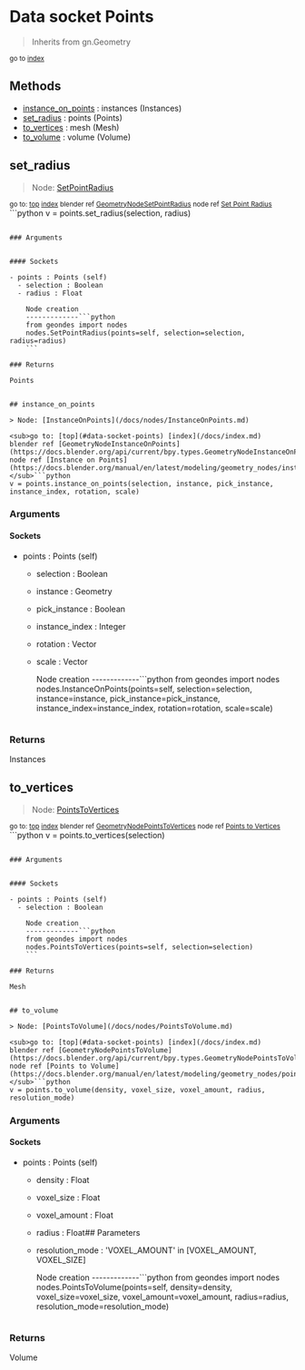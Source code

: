 
# Data socket Points

> Inherits from gn.Geometry
  
<sub>go to [index](/docs/index.md)</sub>



## Methods

- [instance_on_points](#instance_on_points) : instances (Instances)
- [set_radius](#set_radius) : points (Points)
- [to_vertices](#to_vertices) : mesh (Mesh)
- [to_volume](#to_volume) : volume (Volume)

## set_radius

> Node: [SetPointRadius](/docs/nodes/SetPointRadius.md)
  
<sub>go to: [top](#data-socket-points) [index](/docs/index.md)
blender ref [GeometryNodeSetPointRadius](https://docs.blender.org/api/current/bpy.types.GeometryNodeSetPointRadius.html)
node ref [Set Point Radius](https://docs.blender.org/manual/en/latest/modeling/geometry_nodes/point/set_point_radius.html) </sub>```python
v = points.set_radius(selection, radius)
```

### Arguments


#### Sockets

- points : Points (self)
  - selection : Boolean
  - radius : Float
    
    Node creation
    -------------```python
    from geondes import nodes
    nodes.SetPointRadius(points=self, selection=selection, radius=radius)
    ```

### Returns

Points


## instance_on_points

> Node: [InstanceOnPoints](/docs/nodes/InstanceOnPoints.md)
  
<sub>go to: [top](#data-socket-points) [index](/docs/index.md)
blender ref [GeometryNodeInstanceOnPoints](https://docs.blender.org/api/current/bpy.types.GeometryNodeInstanceOnPoints.html)
node ref [Instance on Points](https://docs.blender.org/manual/en/latest/modeling/geometry_nodes/instances/instance_on_points.html) </sub>```python
v = points.instance_on_points(selection, instance, pick_instance, instance_index, rotation, scale)
```

### Arguments


#### Sockets

- points : Points (self)
  - selection : Boolean
  - instance : Geometry
  - pick_instance : Boolean
  - instance_index : Integer
  - rotation : Vector
  - scale : Vector
    
    Node creation
    -------------```python
    from geondes import nodes
    nodes.InstanceOnPoints(points=self, selection=selection, instance=instance, pick_instance=pick_instance, instance_index=instance_index, rotation=rotation, scale=scale)
    ```

### Returns

Instances


## to_vertices

> Node: [PointsToVertices](/docs/nodes/PointsToVertices.md)
  
<sub>go to: [top](#data-socket-points) [index](/docs/index.md)
blender ref [GeometryNodePointsToVertices](https://docs.blender.org/api/current/bpy.types.GeometryNodePointsToVertices.html)
node ref [Points to Vertices](https://docs.blender.org/manual/en/latest/modeling/geometry_nodes/point/points_to_vertices.html) </sub>```python
v = points.to_vertices(selection)
```

### Arguments


#### Sockets

- points : Points (self)
  - selection : Boolean
    
    Node creation
    -------------```python
    from geondes import nodes
    nodes.PointsToVertices(points=self, selection=selection)
    ```

### Returns

Mesh


## to_volume

> Node: [PointsToVolume](/docs/nodes/PointsToVolume.md)
  
<sub>go to: [top](#data-socket-points) [index](/docs/index.md)
blender ref [GeometryNodePointsToVolume](https://docs.blender.org/api/current/bpy.types.GeometryNodePointsToVolume.html)
node ref [Points to Volume](https://docs.blender.org/manual/en/latest/modeling/geometry_nodes/point/points_to_volume.html) </sub>```python
v = points.to_volume(density, voxel_size, voxel_amount, radius, resolution_mode)
```

### Arguments


#### Sockets

- points : Points (self)
  - density : Float
  - voxel_size : Float
  - voxel_amount : Float
  - radius : Float## Parameters
  - resolution_mode : 'VOXEL_AMOUNT' in [VOXEL_AMOUNT, VOXEL_SIZE]
    
    Node creation
    -------------```python
    from geondes import nodes
    nodes.PointsToVolume(points=self, density=density, voxel_size=voxel_size, voxel_amount=voxel_amount, radius=radius, resolution_mode=resolution_mode)
    ```

### Returns

Volume

